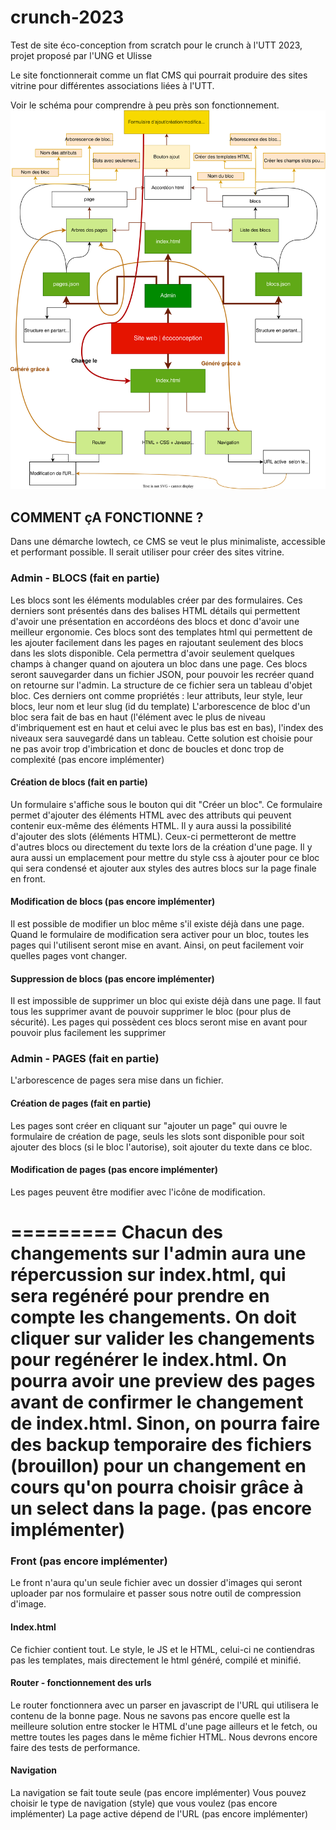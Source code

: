 # crunch-2023
Test de site éco-conception from scratch pour le crunch à l'UTT 2023, projet proposé par l'UNG et Ulisse

Le site fonctionnerait comme un flat CMS qui pourrait produire des sites vitrine pour différentes associations liées à l'UTT.

Voir le schéma pour comprendre à peu près son fonctionnement.
![Schéma](/diagram_solution_from_scratch.svg)

## COMMENT çA FONCTIONNE ?
Dans une démarche lowtech, ce CMS se veut le plus minimaliste, accessible et performant possible. Il serait utiliser pour créer des sites vitrine.

### Admin - BLOCS (fait en partie)
Les blocs sont les éléments modulables créer par des formulaires. Ces derniers sont présentés dans des balises HTML détails qui permettent d'avoir une présentation en accordéons des blocs et donc d'avoir une meilleur ergonomie. Ces blocs sont des templates html qui permettent de les ajouter facilement dans les pages en rajoutant seulement des blocs dans les slots disponible. Cela permettra d'avoir seulement quelques champs à changer quand on ajoutera un bloc dans une page.
Ces blocs seront sauvegarder dans un fichier JSON, pour pouvoir les recréer quand on retourne sur l'admin. 
La structure de ce fichier sera un tableau d'objet bloc. Ces derniers ont comme propriétés : leur attributs, leur style, leur blocs, leur nom et leur slug (id du template)
L'arborescence de bloc d'un bloc sera fait de bas en haut (l'élément avec le plus de niveau d'imbriquement est en haut et celui avec le plus bas est en bas), l'index des niveaux sera sauvegardé dans un tableau. Cette solution est choisie pour ne pas avoir trop d'imbrication et donc de boucles et donc trop de complexité (pas encore implémenter) 

#### Création de blocs (fait en partie)
Un formulaire s'affiche sous le bouton qui dit "Créer un bloc". Ce formulaire permet d'ajouter des éléments HTML avec des attributs qui peuvent contenir eux-même des éléments HTML.
Il y aura aussi la possibilité d'ajouter des slots (éléments HTML). Ceux-ci permetteront de mettre d'autres blocs ou directement du texte lors de la création d'une page.
Il y aura aussi un emplacement pour mettre du style css à ajouter pour ce bloc qui sera condensé et ajouter aux styles des autres blocs sur la page finale en front.

#### Modification de blocs (pas encore implémenter) 
Il est possible de modifier un bloc même s'il existe déjà dans une page. 
Quand le formulaire de modification sera activer pour un bloc, toutes les pages qui l'utilisent seront mise en avant. 
Ainsi, on peut facilement voir quelles pages vont changer.

#### Suppression de blocs (pas encore implémenter) 
Il est impossible de supprimer un bloc qui existe déjà dans une page. 
Il faut tous les supprimer avant de pouvoir supprimer le bloc (pour plus de sécurité). 
Les pages qui possèdent ces blocs seront mise en avant pour pouvoir plus facilement les supprimer

### Admin - PAGES (fait en partie)
L'arborescence de pages sera mise dans un fichier.

#### Création de pages (fait en partie)
Les pages sont créer en cliquant sur "ajouter un page" qui ouvre le formulaire de création de page, seuls les slots sont disponible pour soit ajouter des blocs (si le bloc l'autorise), soit ajouter du texte dans ce bloc. 

#### Modification de pages (pas encore implémenter) 
Les pages peuvent être modifier avec l'icône de modification. 

=========
Chacun des changements sur l'admin aura une répercussion sur index.html, qui sera regénéré pour prendre en compte les changements. On doit cliquer sur valider les changements pour regénérer le index.html. On pourra avoir une preview des pages avant de confirmer le changement de index.html. Sinon, on pourra faire des backup temporaire des fichiers (brouillon) pour un changement en cours qu'on pourra choisir grâce à un select dans la page. (pas encore implémenter)
=========

### Front (pas encore implémenter)
Le front n'aura qu'un seule fichier avec un dossier d'images qui seront uploader par nos formulaire et passer sous notre outil de compression d'image.
#### Index.html
Ce fichier contient tout. Le style, le JS et le HTML, celui-ci ne contiendras pas les templates, mais directement le html généré, compilé et minifié.
#### Router - fonctionnement des urls
Le router fonctionnera avec un parser en javascript de l'URL qui utilisera le contenu de la bonne page.  Nous ne savons pas encore quelle est la meilleure solution entre stocker le HTML d'une page ailleurs et le fetch, ou mettre toutes les pages dans le même fichier HTML. Nous devrons encore faire des tests de performance.
#### Navigation
La navigation se fait toute seule (pas encore implémenter) 
Vous pouvez choisir le type de navigation (style) que vous voulez (pas encore implémenter)
La page active dépend de l'URL (pas encore implémenter)

